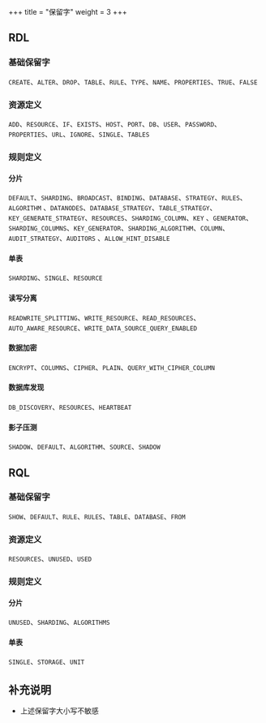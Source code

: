 +++
title = "保留字"
weight = 3
+++

## RDL

### 基础保留字

`CREATE`、`ALTER`、`DROP`、`TABLE`、`RULE`、`TYPE`、`NAME`、`PROPERTIES`、`TRUE`、`FALSE`

### 资源定义

`ADD`、`RESOURCE`、`IF`、`EXISTS`、`HOST`、`PORT`、`DB`、`USER`、`PASSWORD`、`PROPERTIES`、`URL`、`IGNORE`、`SINGLE`、`TABLES`

### 规则定义

#### 分片

`DEFAULT`、`SHARDING`、`BROADCAST`、`BINDING`、`DATABASE`、`STRATEGY`、`RULES`、`ALGORITHM`
、`DATANODES`、`DATABASE_STRATEGY`、`TABLE_STRATEGY`、`KEY_GENERATE_STRATEGY`、`RESOURCES`、`SHARDING_COLUMN`、`KEY`
、`GENERATOR`、`SHARDING_COLUMNS`、`KEY_GENERATOR`、`SHARDING_ALGORITHM`、`COLUMN`、`AUDIT_STRATEGY`、`AUDITORS`
、`ALLOW_HINT_DISABLE`

#### 单表

`SHARDING`、`SINGLE`、`RESOURCE`

#### 读写分离

`READWRITE_SPLITTING`、`WRITE_RESOURCE`、`READ_RESOURCES`、`AUTO_AWARE_RESOURCE`、`WRITE_DATA_SOURCE_QUERY_ENABLED`

#### 数据加密

`ENCRYPT`、`COLUMNS`、`CIPHER`、`PLAIN`、`QUERY_WITH_CIPHER_COLUMN`

#### 数据库发现

`DB_DISCOVERY`、`RESOURCES`、`HEARTBEAT`

#### 影子压测

`SHADOW`、`DEFAULT`、`ALGORITHM`、`SOURCE`、`SHADOW`

## RQL

### 基础保留字

`SHOW`、`DEFAULT`、`RULE`、`RULES`、`TABLE`、`DATABASE`、`FROM`

### 资源定义

`RESOURCES`、`UNUSED`、`USED`

### 规则定义

#### 分片

`UNUSED`、`SHARDING`、`ALGORITHMS`

#### 单表

`SINGLE`、`STORAGE`、`UNIT`

## 补充说明

- 上述保留字大小写不敏感